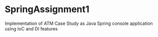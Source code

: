# SpringAssignment1
Implementation of ATM Case Study as Java Spring console application using IoC and DI features
